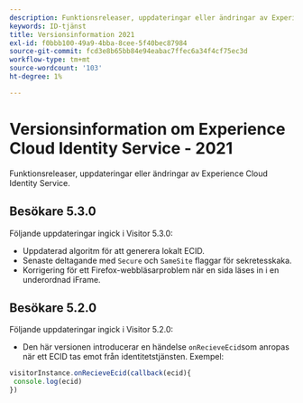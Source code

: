 ```yaml
---
description: Funktionsreleaser, uppdateringar eller ändringar av Experience Cloud Identity Service.
keywords: ID-tjänst
title: Versionsinformation 2021
exl-id: f0bbb100-49a9-4bba-8cee-5f40bec87984
source-git-commit: fcd3e8b65bb84e94eabac7ffec6a34f4cf75ec3d
workflow-type: tm+mt
source-wordcount: '103'
ht-degree: 1%

---
```


# Versionsinformation om Experience Cloud Identity Service - 2021

Funktionsreleaser, uppdateringar eller ändringar av Experience Cloud Identity Service.

## Besökare 5.3.0

Följande uppdateringar ingick i Visitor 5.3.0:

* Uppdaterad algoritm för att generera lokalt ECID.
* Senaste deltagande med `Secure` och `SameSite` flaggar för sekretesskaka.
* Korrigering för ett Firefox-webbläsarproblem när en sida läses in i en underordnad iFrame.

## Besökare 5.2.0

Följande uppdateringar ingick i Visitor 5.2.0:

* Den här versionen introducerar en händelse `onRecieveEcid`som anropas när ett ECID tas emot från identitetstjänsten. Exempel:

```js
visitorInstance.onRecieveEcid(callback(ecid){
 console.log(ecid)
})
```
